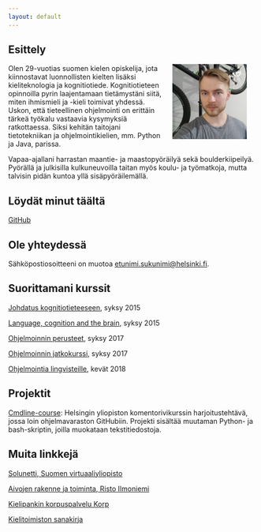 ```yaml
---
layout: default
---
```


## Esittely

<img src="assets/images/profiili.jpg" alt="Photo" hspace="20" width="30%" align="right"/> Olen 29-vuotias suomen kielen opiskelija, jota kiinnostavat luonnollisten kielten lisäksi kieliteknologia ja kognitiotiede. Kognitiotieteen opinnoilla pyrin laajentamaan tietämystäni siitä, miten ihmismieli ja -kieli toimivat yhdessä. Uskon, että tieteellinen ohjelmointi on erittäin tärkeä työkalu vastaavia kysymyksiä ratkottaessa. Siksi kehitän taitojani tietotekniikan ja ohjelmointikielien, mm. Python ja Java, parissa.

Vapaa-ajallani harrastan maantie- ja maastopyöräilyä sekä boulderkiipeilyä. Pyörällä ja julkisilla kulkuneuvoilla taitan myös koulu- ja työmatkoja, mutta talvisin pidän kuntoa yllä sisäpyöräilemällä.

## Löydät minut täältä

[GitHub](https://github.com/vesikko)

## Ole yhteydessä

Sähköpostiosoitteeni on muotoa etunimi.sukunimi@helsinki.fi. 

## Suorittamani kurssit

[Johdatus kognitiotieteeseen](https://wiki.helsinki.fi/display/Kognitiotiede/Cog101+Johdatus+kognitiotieteeseen), syksy 2015

[Language, cognition and the brain](https://wiki.helsinki.fi/display/Kognitiotiede/Cog152+Language%2C+Cognition+and+the+Brain), syksy 2015

[Ohjelmoinnin perusteet](https://courses.helsinki.fi/en/tkt10002/119284736), syksy 2017

[Ohjelmoinnin jatkokurssi](https://courses.helsinki.fi/en/tkt10003/119284733), syksy 2017

[Ohjelmointia lingvisteille](https://courses.helsinki.fi/en/kik-lg208/120338152), kevät 2018

## Projektit

[Cmdline-course](https://github.com/vesikko/cmdline-course): Helsingin yliopiston komentorivikurssin harjoitustehtävä, jossa loin ohjelmavaraston GitHubiin. Projekti sisältää muutaman Python- ja bash-skriptin, joilla muokataan tekstitiedostoja.

## Muita linkkejä

[Solunetti, Suomen virtuaaliyliopisto](http://www.solunetti.fi/fi/)

[Aivojen rakenne ja toiminta, Risto Ilmoniemi](https://www.biomag.hus.fi/braincourse/L1.html)

[Kielipankin korpuspalvelu Korp](https://korp.csc.fi/#?stats_reduce=word&cqp=%5B%5D&corpus=ftb3_europarl,ftb3_jrcacquis,ftb2,reittidemo)

[Kielitoimiston sanakirja](https://www.kielitoimistonsanakirja.fi/)
